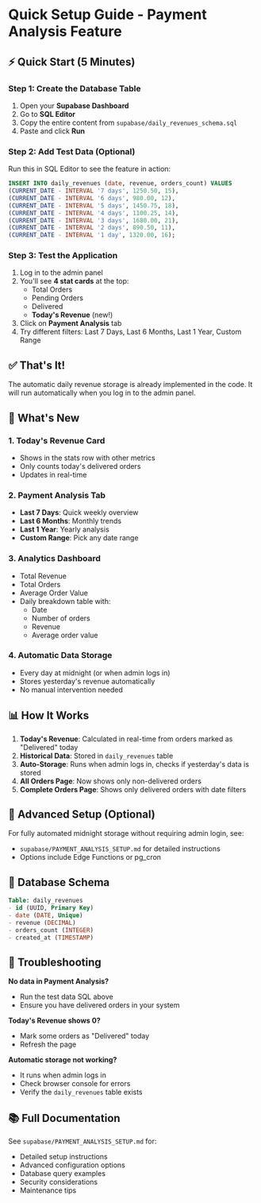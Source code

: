# Quick Setup Guide - Payment Analysis Feature

## ⚡ Quick Start (5 Minutes)

### Step 1: Create the Database Table
1. Open your **Supabase Dashboard**
2. Go to **SQL Editor**
3. Copy the entire content from `supabase/daily_revenues_schema.sql`
4. Paste and click **Run**

### Step 2: Add Test Data (Optional)
Run this in SQL Editor to see the feature in action:

```sql
INSERT INTO daily_revenues (date, revenue, orders_count) VALUES
(CURRENT_DATE - INTERVAL '7 days', 1250.50, 15),
(CURRENT_DATE - INTERVAL '6 days', 980.00, 12),
(CURRENT_DATE - INTERVAL '5 days', 1450.75, 18),
(CURRENT_DATE - INTERVAL '4 days', 1100.25, 14),
(CURRENT_DATE - INTERVAL '3 days', 1680.00, 21),
(CURRENT_DATE - INTERVAL '2 days', 890.50, 11),
(CURRENT_DATE - INTERVAL '1 day', 1320.00, 16);
```

### Step 3: Test the Application
1. Log in to the admin panel
2. You'll see **4 stat cards** at the top:
   - Total Orders
   - Pending Orders
   - Delivered
   - **Today's Revenue** (new!)
3. Click on **Payment Analysis** tab
4. Try different filters: Last 7 Days, Last 6 Months, Last 1 Year, Custom Range

## ✅ That's It!

The automatic daily revenue storage is already implemented in the code. It will run automatically when you log in to the admin panel.

## 🎯 What's New

### 1. Today's Revenue Card
- Shows in the stats row with other metrics
- Only counts today's delivered orders
- Updates in real-time

### 2. Payment Analysis Tab
- **Last 7 Days**: Quick weekly overview
- **Last 6 Months**: Monthly trends
- **Last 1 Year**: Yearly analysis
- **Custom Range**: Pick any date range

### 3. Analytics Dashboard
- Total Revenue
- Total Orders
- Average Order Value
- Daily breakdown table with:
  - Date
  - Number of orders
  - Revenue
  - Average order value

### 4. Automatic Data Storage
- Every day at midnight (or when admin logs in)
- Stores yesterday's revenue automatically
- No manual intervention needed

## 📊 How It Works

1. **Today's Revenue**: Calculated in real-time from orders marked as "Delivered" today
2. **Historical Data**: Stored in `daily_revenues` table
3. **Auto-Storage**: Runs when admin logs in, checks if yesterday's data is stored
4. **All Orders Page**: Now shows only non-delivered orders
5. **Complete Orders Page**: Shows only delivered orders with date filters

## 🔧 Advanced Setup (Optional)

For fully automated midnight storage without requiring admin login, see:
- `supabase/PAYMENT_ANALYSIS_SETUP.md` for detailed instructions
- Options include Edge Functions or pg_cron

## 📝 Database Schema

```sql
Table: daily_revenues
- id (UUID, Primary Key)
- date (DATE, Unique)
- revenue (DECIMAL)
- orders_count (INTEGER)
- created_at (TIMESTAMP)
```

## 🐛 Troubleshooting

**No data in Payment Analysis?**
- Run the test data SQL above
- Ensure you have delivered orders in your system

**Today's Revenue shows 0?**
- Mark some orders as "Delivered" today
- Refresh the page

**Automatic storage not working?**
- It runs when admin logs in
- Check browser console for errors
- Verify the `daily_revenues` table exists

## 📚 Full Documentation

See `supabase/PAYMENT_ANALYSIS_SETUP.md` for:
- Detailed setup instructions
- Advanced configuration options
- Database query examples
- Security considerations
- Maintenance tips

